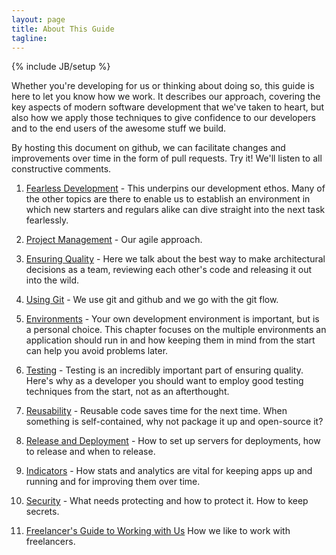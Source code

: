```yaml
---
layout: page
title: About This Guide
tagline:
---
```

{% include JB/setup %}

Whether you're developing for us or thinking about doing so, this guide is here to let you know how we work.  It describes our approach, covering the key aspects of modern software development that we've taken to heart, but
also how we apply those techniques to give confidence to our developers and to the end users of the awesome stuff we build.

By hosting this document on github, we can facilitate changes and improvements over time in the form of pull requests.  Try it!  We'll listen to all constructive comments.


1. [Fearless Development](pages/fearless-development.html) -
  This underpins our development ethos.  Many of the other topics are there to enable us to establish an environment in which new starters and regulars alike can dive straight into the next task fearlessly.

1. [Project Management](pages/project-management.html) -
  Our agile approach.

1. [Ensuring Quality](pages/ensuring-quality.html) -
  Here we talk about the best way to make architectural decisions as a team, reviewing each other's code and releasing it out into the wild.

1. [Using Git](pages/using-git.html) -
  We use git and github and we go with the git flow.

1. [Environments](pages/environments.html) -
  Your own development environment is important, but is a personal choice.  This chapter focuses on the multiple environments an application should run in and how keeping them in mind from the start can help you avoid problems later.

1. [Testing](pages/testing.html) -
  Testing is an incredibly important part of ensuring quality.  Here's why as a developer you should want to employ good testing techniques from the start, not as an afterthought.

1. [Reusability](pages/reusability.html) -
  Reusable code saves time for the next time.  When something is self-contained, why not package it up and open-source it?

1. [Release and Deployment](pages/release-and-deployment.html) -
  How to set up servers for deployments, how to release and when to release.

1. [Indicators](pages/indicators.html) -
  How stats and analytics are vital for keeping apps up and running and for improving them over time.

1. [Security](pages/security.html) -
  What needs protecting and how to protect it.  How to keep secrets.
  
1. [Freelancer's Guide to Working with Us](pages/freelancers-guide.html)
  How we like to work with freelancers.
